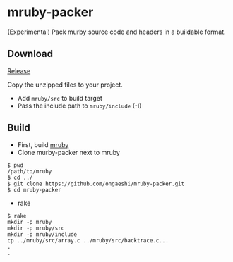 # mruby-packer
(Experimental) Pack murby source code and headers in a buildable format.

## Download
[Release](https://github.com/ongaeshi/mruby-packer/releases)

Copy the unzipped files to your project.
- Add `mruby/src` to build target
- Pass the include path to `mruby/include` (-I)

## Build
- First, build [mruby](https://github.com/mruby/mruby)
- Clone murby-packer next to mruby
```
$ pwd
/path/to/mruby
$ cd ../
$ git clone https://github.com/ongaeshi/mruby-packer.git
$ cd mruby-packer
```
- rake
```
$ rake
mkdir -p mruby
mkdir -p mruby/src
mkdir -p mruby/include
cp ../mruby/src/array.c ../mruby/src/backtrace.c...
.
.
```
